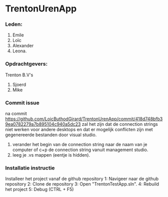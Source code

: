 # TrentonUrenApp

### Leden:
1. Emile
2. Loïc
3. Alexander
4. Leona.

### Opdrachtgevers: 
Trenton B.V's
1. Sjoerd
2. Mike

### Commit issue
na commit https://github.com/LoicButhodGirard/TrentonUrenApp/commit/418d748bfb39ea0782279a7b895104c940a5dc23
zal het zijn dat de connection strings niet werken voor andere desktops en dat er mogelijk conflicten zijn met gegenereerde bestanden door visual studio.

1. verander het begin van de connection string naar de naam van je computer of c+p de connection string vanuit management studio.
2. leeg je .vs mappen (eentje is hidden).

### Installatie instructie
Installeer het project vanaf de github repository
1: Navigeer naar de github repository</li>
2: Clone de repository
3: Open "TrentonTestApp.sln".</li>
4: Rebuild het project</li>
5: Debug (CTRL + F5)
